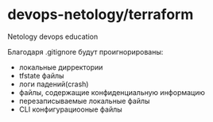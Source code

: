 # devops-netology/terraform
Netology devops education

Благодаря .gitignore будут проигнорированы:
 - локальные дирректории 
 - tfstate файлы
 - логи падений(crash)
 - файлы, содержащие конфиденциальную информацию
 - перезаписываемые локальные файлы
 - CLI конфигурациооные файлы

